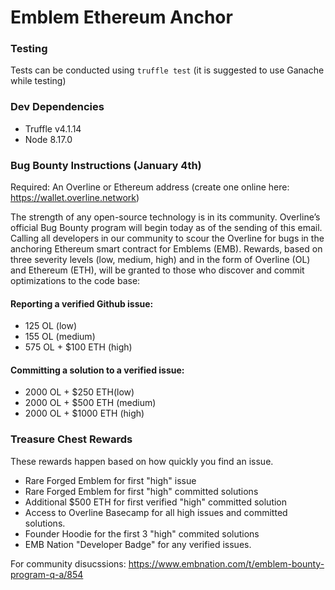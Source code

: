 # Emblem Ethereum Anchor
### Testing
Tests can be conducted using `truffle test` (it is suggested to use Ganache while testing)

### Dev Dependencies
- Truffle v4.1.14
- Node 8.17.0

### Bug Bounty Instructions (January 4th) 

Required: An Overline or Ethereum address (create one online here: https://wallet.overline.network)

The strength of any open-source technology is in its community. Overline’s official Bug Bounty program will begin today as of the sending of this email. Calling all developers in our community to scour the Overline for bugs in the anchoring Ethereum smart contract for Emblems (EMB). Rewards, based on three severity levels (low, medium, high)  and in the form of Overline (OL) and Ethereum (ETH), will be granted to those who discover and commit optimizations to the code base:

#### Reporting a verified Github issue: 
- 125 OL (low)
- 155 OL (medium)
- 575 OL + $100 ETH (high)

#### Committing a solution to a verified issue: 
- 2000 OL + $250 ETH(low)
- 2000 OL + $500 ETH (medium)
- 2000 OL + $1000 ETH (high)

### Treasure Chest Rewards
These rewards happen based on how quickly you find an issue. 
- Rare Forged Emblem for first "high" issue 
- Rare Forged Emblem for first "high" committed solutions
- Additional $500 ETH for first verified "high" committed solution 
- Access to Overline Basecamp for all high issues and committed solutions. 
- Founder Hoodie for the first 3 "high" commited solutions
- EMB Nation "Developer Badge" for any verified issues. 


For community disucssions: https://www.embnation.com/t/emblem-bounty-program-q-a/854

